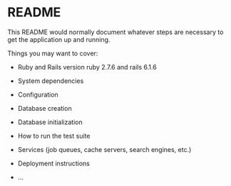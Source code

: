 # README

This README would normally document whatever steps are necessary to get the
application up and running.

Things you may want to cover:

* Ruby and Rails version
ruby 2.7.6 and rails 6.1.6


* System dependencies

* Configuration

* Database creation

* Database initialization

* How to run the test suite

* Services (job queues, cache servers, search engines, etc.)

* Deployment instructions

* ...
